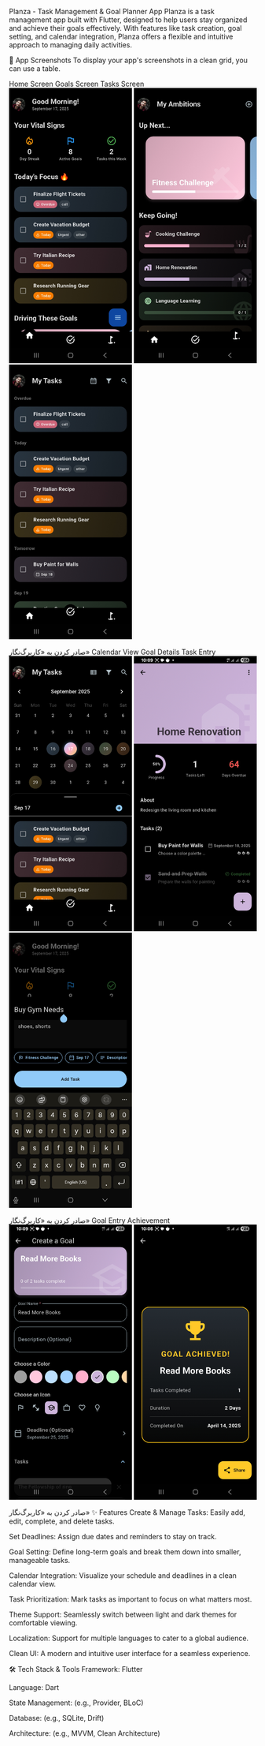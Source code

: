 Planza - Task Management & Goal Planner App
Planza is a task management app built with Flutter, designed to help users stay organized and achieve their goals effectively. With features like task creation, goal setting, and calendar integration, Planza offers a flexible and intuitive approach to managing daily activities.

📸 App Screenshots
To display your app's screenshots in a clean grid, you can use a table.

Home Screen	Goals Screen	Tasks Screen
<img src="https://github.com/Amir-Hzz79/planza/blob/release/screenshots/HomeScreen.jpg?raw=true" width="250">	<img src="https://github.com/Amir-Hzz79/planza/blob/release/screenshots/GoalsScreen.jpg?raw=true" width="250">	<img src="https://github.com/Amir-Hzz79/planza/blob/release/screenshots/TasksScreen.jpg?raw=true" width="250">

صادر کردن به «کاربرگ‌نگار»
Calendar View	Goal Details	Task Entry
<img src="https://github.com/Amir-Hzz79/planza/blob/release/screenshots/Calendar.jpg?raw=true" width="250">	<img src="https://github.com/Amir-Hzz79/planza/blob/release/screenshots/GoalDetails.jpg?raw=true" width="250">	<img src="https://github.com/Amir-Hzz79/planza/blob/release/screenshots/TaskEntry.jpg?raw=true" width="250">

صادر کردن به «کاربرگ‌نگار»
Goal Entry	Achievement
<img src="https://github.com/Amir-Hzz79/planza/blob/release/screenshots/GoalEntry.jpg?raw=true" width="250">	<img src="https://github.com/Amir-Hzz79/planza/blob/release/screenshots/Achievement.jpg?raw=true" width="250">

صادر کردن به «کاربرگ‌نگار»
✨ Features
Create & Manage Tasks: Easily add, edit, complete, and delete tasks.

Set Deadlines: Assign due dates and reminders to stay on track.

Goal Setting: Define long-term goals and break them down into smaller, manageable tasks.

Calendar Integration: Visualize your schedule and deadlines in a clean calendar view.

Task Prioritization: Mark tasks as important to focus on what matters most.

Theme Support: Seamlessly switch between light and dark themes for comfortable viewing.

Localization: Support for multiple languages to cater to a global audience.

Clean UI: A modern and intuitive user interface for a seamless experience.

🛠️ Tech Stack & Tools
Framework: Flutter

Language: Dart

State Management: (e.g., Provider, BLoC)

Database: (e.g., SQLite, Drift)

Architecture: (e.g., MVVM, Clean Architecture)
